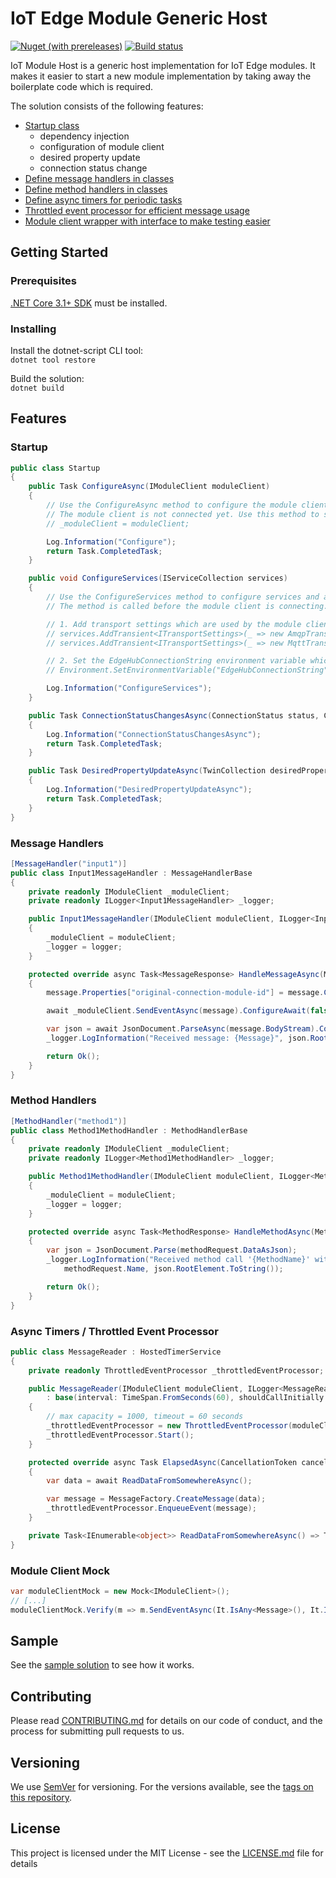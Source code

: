 # IoT Edge Module Generic Host

[![Nuget (with prereleases)](https://img.shields.io/nuget/vpre/Bader.Edge.ModuleHost)](https://www.nuget.org/packages/Bader.Edge.ModuleHost/)
[![Build status](https://dev.azure.com/ait-fb/Public/_apis/build/status/IoT/iot-module-host.NuGet)](https://dev.azure.com/ait-fb/Public/_build/latest?definitionId=52?branchName=master)

IoT Module Host is a generic host implementation for IoT Edge modules. It makes it easier to start a new module implementation by taking away the boilerplate code which is required.

The solution consists of the following features:

* [Startup class](#Startup)
  * dependency injection
  * configuration of module client
  * desired property update
  * connection status change
* [Define message handlers in classes](#Message-Handlers)
* [Define method handlers in classes](#Method-Handlers)
* [Define async timers for periodic tasks](#Async-Timers-/-Throttled-Event-Processor)
* [Throttled event processor for efficient message usage](#Async-Timers-/-Throttled-Event-Processor)
* [Module client wrapper with interface to make testing easier](#Module-Client-Mock)


## Getting Started

### Prerequisites
[.NET Core 3.1+ SDK](https://www.microsoft.com/net/download/core) must be installed.

### Installing
Install the dotnet-script CLI tool:  
``dotnet tool restore``

Build the solution:  
``dotnet build``

## Features

### Startup

```csharp
public class Startup
{
    public Task ConfigureAsync(IModuleClient moduleClient)
    {
        // Use the ConfigureAsync method to configure the module client.
        // The module client is not connected yet. Use this method to save the instance of the module client.
        // _moduleClient = moduleClient;

        Log.Information("Configure");
        return Task.CompletedTask;
    }

    public void ConfigureServices(IServiceCollection services)
    {
        // Use the ConfigureServices method to configure services and add new services to the collection.
        // The method is called before the module client is connecting. This can also be used to configure the module client before it connects.

        // 1. Add transport settings which are used by the module client
        // services.AddTransient<ITransportSettings>(_ => new AmqpTransportSettings(TransportType.Amqp_Tcp_Only));
        // services.AddTransient<ITransportSettings>(_ => new MqttTransportSettings(TransportType.Mqtt_Tcp_Only));

        // 2. Set the EdgeHubConnectionString environment variable which is used by the module client.
        // Environment.SetEnvironmentVariable("EdgeHubConnectionString", "HostName=<Host Name>;SharedAccessKeyName=<Key Name>;SharedAccessKey=<SAS Key>")

        Log.Information("ConfigureServices");
    }

    public Task ConnectionStatusChangesAsync(ConnectionStatus status, ConnectionStatusChangeReason reason)
    {
        Log.Information("ConnectionStatusChangesAsync");
        return Task.CompletedTask;
    }

    public Task DesiredPropertyUpdateAsync(TwinCollection desiredProperties)
    {
        Log.Information("DesiredPropertyUpdateAsync");
        return Task.CompletedTask;
    }
}
```

### Message Handlers

```csharp
[MessageHandler("input1")]
public class Input1MessageHandler : MessageHandlerBase
{
    private readonly IModuleClient _moduleClient;
    private readonly ILogger<Input1MessageHandler> _logger;

    public Input1MessageHandler(IModuleClient moduleClient, ILogger<Input1MessageHandler> logger) : base(logger)
    {
        _moduleClient = moduleClient;
        _logger = logger;
    }

    protected override async Task<MessageResponse> HandleMessageAsync(Message message)
    {
        message.Properties["original-connection-module-id"] = message.ConnectionModuleId;

        await _moduleClient.SendEventAsync(message).ConfigureAwait(false);

        var json = await JsonDocument.ParseAsync(message.BodyStream).ConfigureAwait(false);
        _logger.LogInformation("Received message: {Message}", json.RootElement.ToString());

        return Ok();
    }
}
```

### Method Handlers

```csharp
[MethodHandler("method1")]
public class Method1MethodHandler : MethodHandlerBase
{
    private readonly IModuleClient _moduleClient;
    private readonly ILogger<Method1MethodHandler> _logger;

    public Method1MethodHandler(IModuleClient moduleClient, ILogger<Method1MethodHandler> logger) : base(logger)
    {
        _moduleClient = moduleClient;
        _logger = logger;
    }

    protected override async Task<MethodResponse> HandleMethodAsync(MethodRequest methodRequest)
    {
        var json = JsonDocument.Parse(methodRequest.DataAsJson);
        _logger.LogInformation("Received method call '{MethodName}' with payload: {Payload}",
            methodRequest.Name, json.RootElement.ToString());

        return Ok();
    }
}
```

### Async Timers / Throttled Event Processor

```csharp
public class MessageReader : HostedTimerService
{
    private readonly ThrottledEventProcessor _throttledEventProcessor;

    public MessageReader(IModuleClient moduleClient, ILogger<MessageReader> logger)
        : base(interval: TimeSpan.FromSeconds(60), shouldCallInitially: true, shouldWaitForElapsedToComplete: true)
    {
        // max capacity = 1000, timeout = 60 seconds 
        _throttledEventProcessor = new ThrottledEventProcessor(moduleClient, 1000, TimeSpan.FromSeconds(60), logger);
        _throttledEventProcessor.Start();
    }

    protected override async Task ElapsedAsync(CancellationToken cancellationToken)
    {
        var data = await ReadDataFromSomewhereAsync();

        var message = MessageFactory.CreateMessage(data);
        _throttledEventProcessor.EnqueueEvent(message);
    }

    private Task<IEnumerable<object>> ReadDataFromSomewhereAsync() => Task.FromResult(Enumerable.Empty<object>());
}
```

### Module Client Mock

```csharp
var moduleClientMock = new Mock<IModuleClient>();
// [...]
moduleClientMock.Verify(m => m.SendEventAsync(It.IsAny<Message>(), It.IsAny<CancellationToken>()), Times.Once);
```

## Sample
See the [sample solution](samples/starter) to see how it works.

## Contributing

Please read [CONTRIBUTING.md](CONTRIBUTING.md) for details on our code of conduct, and the process for submitting pull requests to us.

## Versioning

We use [SemVer](http://semver.org/) for versioning. For the versions available, see the [tags on this repository](https://github.com/FlorianBader/iot-module-host/tags).

## License

This project is licensed under the MIT License - see the [LICENSE.md](LICENSE.md) file for details
